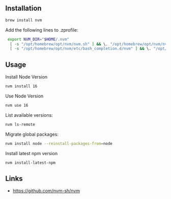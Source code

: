## Installation

```sh
brew install nvm
```

Add the following lines to .zprofile:

```sh
 export NVM_DIR="$HOME/.nvm"
  [ -s "/opt/homebrew/opt/nvm/nvm.sh" ] && \. "/opt/homebrew/opt/nvm/nvm.sh"  # This loads nvm
  [ -s "/opt/homebrew/opt/nvm/etc/bash_completion.d/nvm" ] && \. "/opt/homebrew/opt/nvm/etc/bash_completion.d/nvm"
```

## Usage

Install Node Version

```sh
nvm install 16
```

Use Node Version

```sh
nvm use 16
```

List available versions:

```sh
nvm ls-remote
```

Migrate global packages:

```sh
nvm install node --reinstall-packages-from=node
```

Install latest npm version
```sh
nvm install-latest-npm
```

## Links

- https://github.com/nvm-sh/nvm
